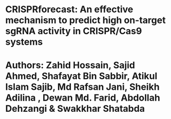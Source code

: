 # CRISPRforecast: An effective mechanism to predict high on-target sgRNA activity in CRISPR/Cas9 systems

# Authors: Zahid Hossain, Sajid Ahmed, Shafayat Bin Sabbir, Atikul Islam Sajib, Md Rafsan Jani, Sheikh Adilina , Dewan Md. Farid, Abdollah Dehzangi & Swakkhar Shatabda

